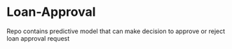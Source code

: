 # Loan-Approval
Repo contains predictive model that can make decision to approve or reject loan approval request
